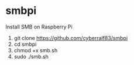 # smbpi
Install SMB on Raspberry Pi 

1. git clone https://github.com/cyberralf83/smbpi
2. cd smbpi
3. chmod +x smb.sh
4. sudo ./smb.sh
